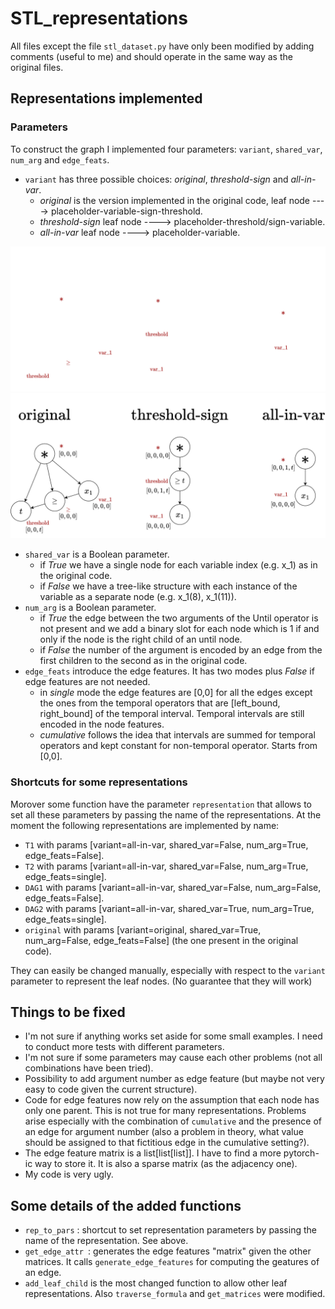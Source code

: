 # STL_representations
All files except the file ``stl_dataset.py`` have only been modified by adding comments (useful to me) and should operate in the same way as the original files.

## Representations implemented
### Parameters
To construct the graph I implemented four parameters: ``variant``, ``shared_var``, ``num_arg`` and ``edge_feats``.
- ``variant`` has three possible choices: *original*, *threshold-sign* and *all-in-var*.
  - *original* is the version implemented in the original code, leaf node ----> placeholder-variable-sign-threshold.
  - *threshold-sign* leaf node ----> placeholder-threshold/sign-variable.
  - *all-in-var* leaf node ----> placeholder-variable.

![Leaf_representations](variants_white.png#gh-dark-mode-only)
![Leaf_representations](variants_black.png#gh-light-mode-only)
- ``shared_var`` is a Boolean parameter.
  - if *True* we have a single node for each variable index (e.g. x_1) as in the original code.
  - if *False* we have a tree-like structure with each instance of the variable as a separate node (e.g. x_1(8), x_1(11)).
- ``num_arg`` is a Boolean parameter.
  - if *True* the edge between the two arguments of the Until operator is not present and we add a binary slot for each node which is 1 if and only if the node is the right child of an until node.
  - if *False* the number of the argument is encoded by an edge from the first children to the second as in the original code.
- ``edge_feats`` introduce the edge features. It has two modes plus *False* if edge features are not needed.
  - in *single* mode the edge features are [0,0] for all the edges except the ones from the temporal operators that are [left_bound, right_bound] of the temporal interval. Temporal intervals are still encoded in the node features.
  - *cumulative* follows the idea that intervals are summed for temporal operators and kept constant for non-temporal operator. Starts from [0,0].
  
### Shortcuts for some representations 
Morover some function have the parameter ``representation`` that allows to set all these parameters by passing the name of the representations. At the moment the following representations are implemented by name:
- ``T1`` with params [variant=all-in-var, shared_var=False, num_arg=True, edge_feats=False].
- ``T2`` with params [variant=all-in-var, shared_var=False, num_arg=True, edge_feats=single].
- ``DAG1`` with params [variant=all-in-var, shared_var=False, num_arg=False, edge_feats=False].
- ``DAG2`` with params [variant=all-in-var, shared_var=True, num_arg=True, edge_feats=single].
- ``original`` with params [variant=original, shared_var=True, num_arg=False, edge_feats=False] (the one present in the original code).

They can easily be changed manually, especially with respect to the ``variant`` parameter to represent the leaf nodes. (No guarantee that they will work)

## Things to be fixed
- I'm not sure if anything works set aside for some small examples. I need to conduct more tests with different parameters.
- I'm not sure if some parameters may cause each other problems (not all combinations have been tried).
- Possibility to add argument number as edge feature (but maybe not very easy to code given the current structure).
- Code for edge features now rely on the assumption that each node has only one parent. This is not true for many representations. Problems arise especially with the combination of ``cumulative`` and the presence of an edge for argument number (also a problem in theory, what value should be assigned to that fictitious edge in the cumulative setting?).
- The edge feature matrix is a list[list[list]]. I have to find a more pytorch-ic way to store it. It is also a sparse matrix (as the adjacency one).
- My code is very ugly.

## Some details of the added functions
- ``rep_to_pars`` : shortcut to set representation parameters by passing the name of the representation. See above.
- ``get_edge_attr ``: generates the edge features "matrix" given the other matrices. It calls ``generate_edge_features`` for computing the geatures of an edge.
- ``add_leaf_child`` is the most changed function to allow other leaf representations. Also ``traverse_formula`` and ``get_matrices`` were modified.


